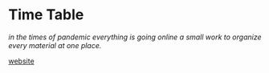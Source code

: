 # Time Table
_in the times of pandemic everything is going online a small work to organize every material at one place._

[website](https://satyabhagavan.github.io/time_table/online_material.html)
